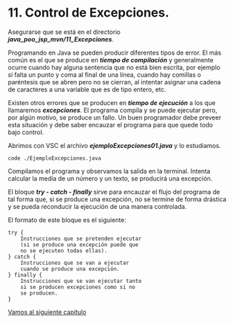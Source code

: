 # 11. Control de Excepciones.

Asegurarse que se está en el directorio ***java_poo_jsp_mvn/11_Excepciones***.

Programando en Java se pueden producir diferentes tipos de error. El más común es el que se produce en ***tiempo de compilación*** y generalmente ocurre cuando hay alguna sentencia que no está bien escrita, por ejemplo si falta un punto y coma al final de una
línea, cuando hay comillas o paréntesis que se abren pero no se cierran, al intentar asignar una cadena de caracteres a una variable que es de tipo entero, etc.

Existen otros errores que se producen en ***tiempo de ejecución*** a los que llamaremos ***excepciones***. El programa compila y se puede ejecutar pero, por algún motivo, se produce un fallo. Un buen programador debe preveer esta situación y debe saber encauzar el programa para que quede todo bajo control.

Abrimos con VSC el archivo ***ejemploExcepciones01.java*** y lo estudiamos.

```
code ./EjemploExcepciones.java
```

Compilamos el programa y observamos la salida en la terminal. Intenta calcular la media de un número y un texto, se producirá una excepción.

El bloque ***try - catch - finally*** sirve para encauzar el flujo del programa de tal forma que, si se produce una excepción, no se termine de forma drástica y se pueda reconducir la ejecución de una manera controlada.

El formato de este bloque es el siguiente:
```
try {
    Instrucciones que se pretenden ejecutar
    (si se produce una excepción puede que
    no se ejecuten todas ellas).
} catch {
    Instrucciones que se van a ejecutar
    cuando se produce una excepción.
} finally {
    Instrucciones que se van ejecutar tanto
    si se producen excepciones como si no
    se producen.
}
```


[Vamos al siguiente capítulo](../12)

